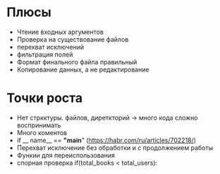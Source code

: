 # Плюсы
* Чтение входных аргументов
* Проверка на существование файлов
*  перехват исключений
* фильтрация полей
* Формат финального файла правильный
* Копирование данных, а не редактирование

# Точки роста
* Нет стркктуры. файлов, диреткторий -> много кода сложно воспринимать
* Много коментов
* if __ name__ == __"main__" (https://habr.com/ru/articles/702218/)
*  Перехват исключение без обработки и с продолжением работы
* Функии для переиспользования
* спорная проверка if(total_books < total_users):